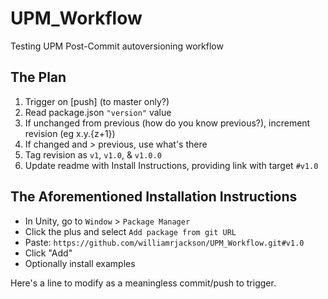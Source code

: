# UPM_Workflow
Testing UPM Post-Commit autoversioning workflow

## The Plan

1. Trigger on [push] (to master only?)
2. Read package.json `"version"` value
3. If unchanged from previous (how do you know previous?), increment revision (eg x.y.{z+1})
4. If changed and > previous, use what's there
5. Tag revision as `v1`, `v1.0`, & `v1.0.0`
6. Update readme with Install Instructions, providing link with target `#v1.0`

## The Aforementioned Installation Instructions

- In Unity, go to `Window` > `Package Manager`
- Click the plus and select `Add package from git URL`
- Paste:
 `https://github.com/williamrjackson/UPM_Workflow.git#v1.0`
- Click "Add"
- Optionally install examples

Here's a line to modify as a meaningless commit/push to trigger.
